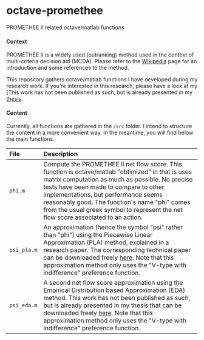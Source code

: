 # octave-promethee
PROMETHEE II related octave/matlab functions

#### Context

PROMETHEE II is a widely used (outranking) method used in the context of multi-criteria decision aid (MCDA). 
Please refer to the [Wikipedia](https://en.wikipedia.org/wiki/Preference_ranking_organization_method_for_enrichment_evaluation) page for an introduction and some references to the method.

This repository gathers octave/matlab functions I have developed during my research work. If you're interested in this research, please have a look at my [This work has not been published as such, but is already presented in my [thesis](that.ulb.ac.be/dspace/bitstream/2013/209033/1/283816bc-c6ba-43b2-8d4c-10360bbe6909.txt).


#### Content

Currently, all functions are gathered in the `/src` folder. I intend to structure the content in a more convenient way. In the meantime, you will find below the main functions.

| File | Description |
|:---|:---|
| `phi.m` | Compute the PROMETHEE II net flow score. This function is octave/matlab "obtimized" in that is uses matrix computation as much as possible. No precise tests have been made to compare to other implementations, but performance seems reasonably good. The function's name "phi" comes from the usual greek symbol to represent the net flow score associated to an action. |
| `psi_pla.m` | An approximation (hence the symbol "psi" rather than "phi") using the Piecewise Linear Approximation (PLA) method, explained in a research paper. The corresponding technical paper can be downloaded freely [here](http://code.ulb.ac.be/dbfiles/EppDes2012atechreport.pdf). Note that this approximation method only uses the "V-type with indifference" preference function. |
| `psi_eda.m` | A second net flow score approximation using the Empirical Distribution based Approximation (EDA) method. This work has not been published as such, but is already presented in my thesis that can be downloaded freely [here](that.ulb.ac.be/dspace/bitstream/2013/209033/1/283816bc-c6ba-43b2-8d4c-10360bbe6909.txt). Note that this approximation method only uses the "V-type with indifference" preference function. |
